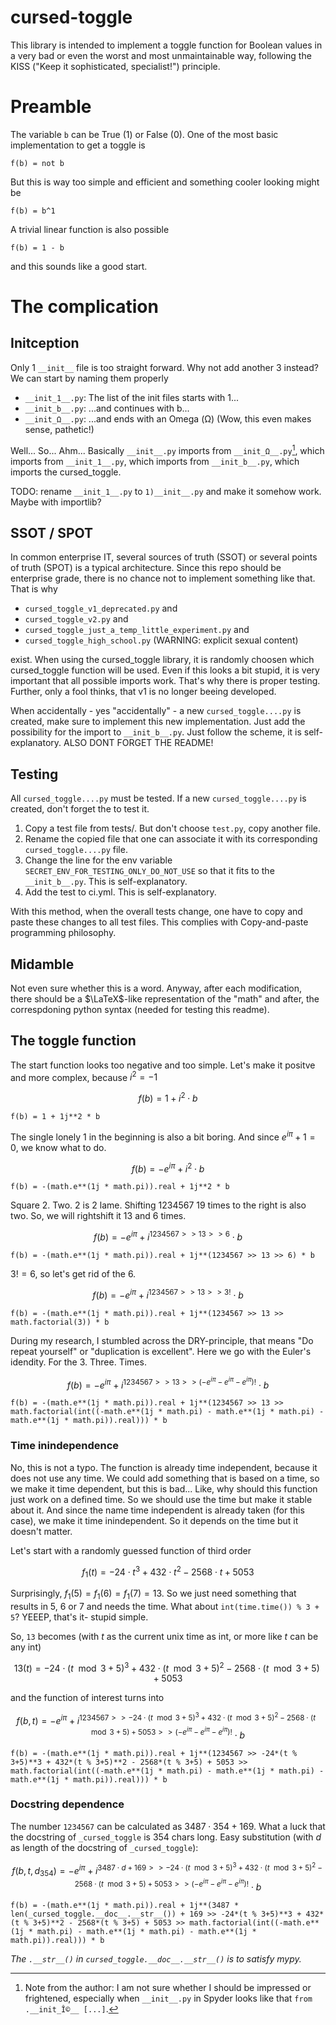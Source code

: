 # cursed-toggle
This library is intended to implement a toggle function for Boolean values in a very bad or even the worst and most unmaintainable way, following the KISS ("Keep it sophisticated, specialist!") principle.

# Preamble
The variable `b` can be True (1) or False (0). One of the most basic implementation to get a toggle is
```
f(b) = not b
```

But this is way too simple and efficient and something cooler looking might be
```
f(b) = b^1
```

A trivial linear function is also possible
```
f(b) = 1 - b
```

and this sounds like a good start.

# The complication
## Initception
Only 1 `__init__` file is too straight forward. Why not add another 3 instead? We can start by naming them properly
- `__init_1__.py`: The list of the init files starts with 1...
- `__init_b__.py`: ...and continues with b...
- `__init_Ω__.py`: ...and ends with an Omega (Ω) (Wow, this even makes sense, pathetic!)

Well... So... Ahm... Basically `__init__.py` imports from `__init_Ω__.py`[^1], which imports from `__init_1__.py`, which imports from `__init_b__.py`, which imports the cursed_toggle.

[^1]: Note from the author: I am not sure whether I should be impressed or frightened, especially when `__init__.py` in Spyder looks like that `from .__init_Î©__ [...]`.

TODO: rename `__init_1__.py` to `1)__init__.py` and make it somehow work. Maybe with importlib?

## SSOT / SPOT
In common enterprise IT, several sources of truth (SSOT) or several points of truth (SPOT) is a typical architecture. Since this repo should be enterprise grade, there is no chance not to implement something like that. That is why
- `cursed_toggle_v1_deprecated.py` and
- `cursed_toggle_v2.py` and
- `cursed_toggle_just_a_temp_little_experiment.py` and
- `cursed_toggle_high_school.py` (WARNING: explicit sexual content)

exist. When using the cursed_toggle library, it is randomly choosen which cursed_toggle function will be used. Even if this looks a bit stupid, it is very important that all possible imports work. That's why there is proper testing. Further, only a fool thinks, that v1 is no longer beeing developed.

When accidentally - yes "accidentally" - a new `cursed_toggle....py` is created, make sure to implement this new implementation. Just add the possibility for the import to `__init_b__.py`. Just follow the scheme, it is self-explanatory. ALSO DONT FORGET THE README!

## Testing
All `cursed_toggle....py` must be tested. If a new `cursed_toggle....py` is created, don't forget the to test it.
1) Copy a test file from tests/. But don't choose `test.py`, copy another file.
1) Rename the copied file that one can associate it with its corresponding `cursed_toggle....py` file.
1) Change the line for the env variable `SECRET_ENV_FOR_TESTING_ONLY_DO_NOT_USE` so that it fits to the `__init_b__.py`. This is self-explanatory.
1) Add the test to ci.yml. This is self-explanatory.

With this method, when the overall tests change, one have to copy and paste these changes to all test files. This complies with Copy-and-paste programming philosophy.

## Midamble
Not even sure whether this is a word. Anyway, after each modification, there should be a $\LaTeX$-like representation of the "math" and after, the correspdoning python syntax (needed for testing this readme).

## The toggle function
The start function looks too negative and too simple. Let's make it positve and more complex, because $i^2 = -1$

$$ f(b) = 1 + i^2 \cdot b $$
```
f(b) = 1 + 1j**2 * b
```

The single lonely 1 in the beginning is also a bit boring. And since $e^{i\pi} + 1 = 0$, we know what to do.

$$ f(b) = -e^{i\pi} + i^2 \cdot b $$
```
f(b) = -(math.e**(1j * math.pi)).real + 1j**2 * b
```

Square 2. Two. 2 is 2 lame. Shifting 1234567 19 times to the right is also two. So, we will rightshift it 13 and 6 times.

$$ f(b) = -e^{i\pi} + i^{1234567 >> 13 >> 6} \cdot b $$
```
f(b) = -(math.e**(1j * math.pi)).real + 1j**(1234567 >> 13 >> 6) * b
```

$3! = 6$, so let's get rid of the 6.

$$ f(b) = -e^{i\pi} + i^{1234567 >> 13 >> 3!} \cdot b $$
```
f(b) = -(math.e**(1j * math.pi)).real + 1j**(1234567 >> 13 >> math.factorial(3)) * b
```

During my research, I stumbled across the DRY-principle, that means "Do repeat yourself" or "duplication is excellent". Here we go with the Euler's idendity. For the 3. Three. Times.

$$ f(b) = -e^{i\pi} + i^{1234567 >> 13 >> \left(-e^{i\pi} - e^{i\pi} - e^{i\pi}\right)!} \cdot b $$
```
f(b) = -(math.e**(1j * math.pi)).real + 1j**(1234567 >> 13 >> math.factorial(int((-math.e**(1j * math.pi) - math.e**(1j * math.pi) - math.e**(1j * math.pi)).real))) * b
```

### Time inindependence
No, this is not a typo. The function is already time independent, because it does not use any time. We could add something that is based on a time, so we make it time dependent, but this is bad... Like, why should this function just work on a defined time. So we should use the time but make it stable about it. And since the name time independent is already taken (for this case), we make it time inindependent. So it depends on the time but it doesn't matter.

Let's start with a randomly guessed function of third order

$$ f_1(t) = -24 \cdot t^3 + 432 \cdot t^2 - 2568 \cdot t + 5053 $$

Surprisingly, $f_1(5) = f_1(6) = f_1(7) = 13$. So we just need something that results in 5, 6 or 7 and needs the time. What about `int(time.time()) % 3 + 5`? YEEEP, that's it- stupid simple.

So, `13` becomes (with $t$ as the current unix time as int, or more like $t$ can be any int)

$$ 13(t) = -24 \cdot (t \mod 3+5)^3 + 432 \cdot (t \mod 3+5)^2 - 2568 \cdot (t \mod 3+5) + 5053 $$

and the function of interest turns into

$$ f(b,t) = -e^{i\pi} + i^{1234567 >> -24 \cdot (t \mod 3+5)^3 + 432 \cdot (t \mod 3+5)^2 - 2568 \cdot (t \mod 3+5) + 5053 >> \left(-e^{i\pi} - e^{i\pi} - e^{i\pi}\right)!} \cdot b $$
```
f(b) = -(math.e**(1j * math.pi)).real + 1j**(1234567 >> -24*(t % 3+5)**3 + 432*(t % 3+5)**2 - 2568*(t % 3+5) + 5053 >> math.factorial(int((-math.e**(1j * math.pi) - math.e**(1j * math.pi) - math.e**(1j * math.pi)).real))) * b
```

### Docstring dependence
The number `1234567` can be calculated as $3487 \cdot 354 + 169$. What a luck that the docstring of `_cursed_toggle` is 354 chars long. Easy substitution (with $d$ as length of the docstring of `_cursed_toggle`):

$$ f(b,t,d_{354}) = -e^{i\pi} + i^{3487 \cdot d + 169 >> -24 \cdot (t \mod 3+5)^3 + 432 \cdot (t \mod 3+5)^2 - 2568 \cdot (t \mod 3+5) + 5053 >> \left(-e^{i\pi} - e^{i\pi} - e^{i\pi}\right)!} \cdot b $$
```
f(b) = -(math.e**(1j * math.pi)).real + 1j**(3487 * len(_cursed_toggle.__doc__.__str__()) + 169 >> -24*(t % 3+5)**3 + 432*(t % 3+5)**2 - 2568*(t % 3+5) + 5053 >> math.factorial(int((-math.e**(1j * math.pi) - math.e**(1j * math.pi) - math.e**(1j * math.pi)).real))) * b
```

*The `.__str__()` in `cursed_toggle.__doc__.__str__()` is to satisfy mypy.*
